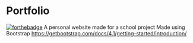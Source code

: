 # Portfolio

[![forthebadge](https://forthebadge.com/images/badges/built-with-love.svg)](https://forthebadge.com)
A personal website made for a school project 
Made using Bootstrap
https://getbootstrap.com/docs/4.1/getting-started/introduction/
